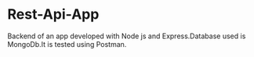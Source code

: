 # Rest-Api-App
Backend of an app developed with Node js and Express.Database used is MongoDb.It is tested using Postman.

